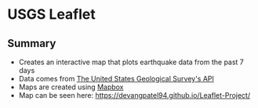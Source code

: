 # USGS Leaflet
## Summary
* Creates an interactive map that plots earthquake data from the past 7 days
* Data comes from [The United States Geological Survey's API](https://earthquake.usgs.gov/earthquakes/feed/v1.0/geojson.php)
* Maps are created using [Mapbox](https://www.mapbox.com/)
* Map can be seen here: https://devangpatel94.github.io/Leaflet-Project/
